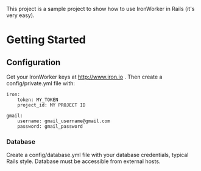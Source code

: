 This project is a sample project to show how to use IronWorker in Rails (it's very easy).

# Getting Started

## Configuration

Get your IronWorker keys at http://www.iron.io . Then create a config/private.yml file with:

```
iron:
    token: MY_TOKEN
    project_id: MY PROJECT ID

gmail:
    username: gmail_username@gmail.com
    password: gmail_password
```

### Database

Create a config/database.yml file with your database credentials, typical Rails style. Database must be accessible from external hosts.


